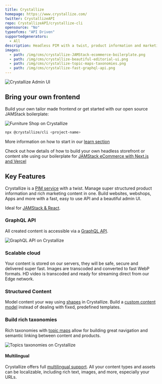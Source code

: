 ```yaml
---
title: Crystallize
homepage: https://www.crystallize.com/
twitter: CrystallizeAPI
repo: CrystallizeAPI/crystallize-cli
opensource: "No"
typeofcms: "API Driven"
supportedgenerators:
  - All
description: Headless PIM with a twist, product information and marketing content as a fast & scalable GraphQL service. Commerce + Content. JAMStack ready.
images:
  - path: /img/cms/crystallize-JAMStack-ecommerce-boilerplate.png
  - path: /img/cms/crystallize-beautiful-editorial-ui.png
  - path: /img/cms/crystallize-topic-maps-taxonomies.png
  - path: /img/cms/crystallize-fast-graphql-api.png
---
```


<img class="simple" src="/img/cms/crystallize-beautiful-editorial-ui.png" alt="Crystallize Admin UI" />

## Bring your own frontend

Build your own tailor made frontend or get started with our open source JAMStack boilerplate:

<img class="simple" src="/img/cms/crystallize-JAMStack-ecommerce-boilerplate.png" alt="Furniture Shop on Crystallize" />

```bash
npx @crystallize/cli <project-name>
```

More information on how to start in our [learn section](https://crystallize.com/learn)

Check out how details of how to build your own headless storefront or content site using our boilerplate for [JAMStack eCommerce with Next.js and Vercel](https://crystallize.com/learn/open-source/boilerplates/react-nextjs)

## Key Features

Crystallize is a [PIM service](https://crystallize.com/product/product-information-management) with a twist. Manage super structured product information and rich marketing content in one. Build websites, webshops, Apps and more with a fast, easy to use API and a beautiful admin UI.

Ideal for [JAMStack & React](https://crystallize.com/blog/beautiful-and-fast-jamstack-ecommerce-in-3-steps).

### GraphQL API

All created content is accessible via a [GraphQL API](https://crystallize.com/blog/realtime-pim-api-for-super-fast-ecommerce).

<img class="simple" src="/img/cms/crystallize-fast-graphql-api.png" alt="GraphQL API on Crystallize" />

### Scalable cloud

Your content is stored on our servers, they will be safe, secure and delivered super fast. Images are transcoded and converted to fast WebP formats. HD video is transcoded and ready for streaming direct from our Edge network.

### Structured Content

Model content your way using [shapes](https://crystallize.com/learn/concepts/pim/shape) in Crystallize. Build a [custom content model](https://crystallize.com/blog/structured-content-pim-with-products-of-any-shape) instead of dealing with fixed, predefined templates.

### Build rich taxonomies

Rich taxonomies with [topic maps](https://crystallize.com/learn/concepts/pim/topic-map) allow for building great navigation and semantic linking between content and products.

<img class="simple" src="/img/cms/crystallize-topic-maps-taxonomies.png" alt="Topics taxonomies on Crystallize" />

#### Multilingual

Crystallize offers full [multilingual support](https://crystallize.com/learn/best-practices/information-architecture/multilingual-ecommerce-strategies). All your content types and assets can be localizable, including rich text, images, and more, especially your URLs.
